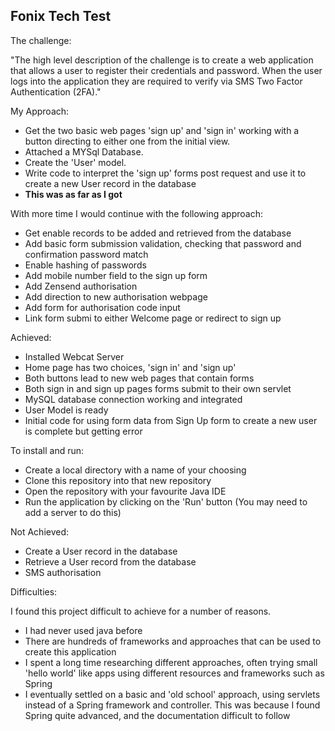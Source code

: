 ## Fonix Tech Test

The challenge:

"The high level description of the challenge is to create a web application that allows a user to register their credentials and password. When the user logs into the application they are required to verify via SMS Two Factor Authentication (2FA)."

My Approach:

- Get the two basic web pages 'sign up' and 'sign in' working with a button directing to either one from the initial view.
- Attached a MYSql Database.
- Create the 'User' model.
- Write code to interpret the 'sign up' forms post request and use it to create a new User record in the database
- **This was as far as I got**

With more time I would continue with the following approach:

- Get enable records to be added and retrieved from the database
- Add basic form submission validation, checking that password and confirmation password match
- Enable hashing of passwords
- Add mobile number field to the sign up form
- Add Zensend authorisation
- Add direction to new authorisation webpage
- Add form for authorisation code input
- Link form submi to either Welcome page or redirect to sign up



Achieved:

- Installed Webcat Server
- Home page has two choices, 'sign in' and 'sign up'
- Both buttons lead to new web pages that contain forms
- Both sign in and sign up pages forms submit to their own servlet
- MySQL database connection working and integrated
- User Model is ready
- Initial code for using form data from Sign Up form to create a new user is complete but getting error

To install and run:

- Create a local directory with a name of your choosing
- Clone this repository into that new repository
- Open the repository with your favourite Java IDE
- Run the application by clicking on the 'Run' button (You may need to add a server to do this)

Not Achieved:

- Create a User record in the database
- Retrieve a User record from the database
- SMS authorisation

Difficulties:

I found this project difficult to achieve for a number of reasons.

- I had never used java before
- There are hundreds of frameworks and approaches that can be used to create this application
- I spent a long time researching different approaches, often trying small 'hello world' like apps using different resources and frameworks such as Spring
- I eventually settled on a basic and 'old school' approach, using servlets instead of a Spring framework and controller. This was because I found Spring quite advanced, and the documentation difficult to follow
